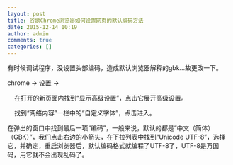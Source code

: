 ```yaml
---
layout: post
title: 谷歌Chrome浏览器如何设置网页的默认编码方法
date: 2015-12-14 10:19
author: admin
comments: true
categories: []
---
```

有时候调试程序，没设置头部编码，造成默认浏览器解释的gbk...故更改一下。

chrome -&gt; 设置 -&gt;
<div class="content-list-text">

    在打开的新页面内找到“显示高级设置”，点击它展开高级设置。

</div>
<div class="content-list-image clearfix"></div>
<div class="content-list-image clearfix">
<div class="content-list-text">

    找到“网络内容”一栏中的“自定义字体”，点击进入。

</div>
</div>
<div class="content-list-image clearfix"></div>
<div class="content-list-image clearfix">在弹出的窗口中找到最后一项“编码”，一般来说，默认的都是“中文（简体）（GBK）”，我们点击右边的小箭头，在下拉列表中找到“Unicode UTF-8”，选择它，并确定，重启浏览器后，默认编码格式就编程了UTF-8了，UTF-8是万国码，用它就不会出现乱码了。</div>
